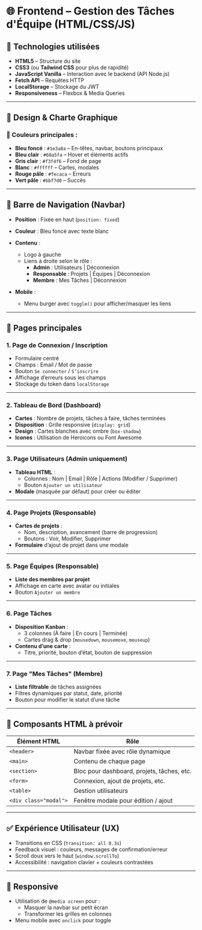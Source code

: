 # 🌐 Frontend – Gestion des Tâches d'Équipe (HTML/CSS/JS)

## 🎯 Technologies utilisées
- **HTML5** – Structure du site
- **CSS3** (ou **Tailwind CSS** pour plus de rapidité)
- **JavaScript Vanilla** – Interaction avec le backend (API Node.js)
- **Fetch API** – Requêtes HTTP
- **LocalStorage** – Stockage du JWT
- **Responsiveness** – Flexbox & Media Queries

---

## 🎨 Design & Charte Graphique

### 🎨 Couleurs principales :
- **Bleu foncé** : `#1e3a8a` – En-têtes, navbar, boutons principaux
- **Bleu clair** : `#60a5fa` – Hover et éléments actifs
- **Gris clair** : `#f3f4f6` – Fond de page
- **Blanc** : `#ffffff` – Cartes, modales
- **Rouge pâle** : `#fecaca` – Erreurs
- **Vert pâle** : `#bbf7d0` – Succès

---

## 🧭 Barre de Navigation (Navbar)

- **Position** : Fixée en haut (`position: fixed`)
- **Couleur** : Bleu foncé avec texte blanc
- **Contenu** :
  - Logo à gauche
  - Liens à droite selon le rôle :
    - **Admin** : Utilisateurs | Déconnexion
    - **Responsable** : Projets | Équipes | Déconnexion
    - **Membre** : Mes Tâches | Déconnexion

- **Mobile** :
  - Menu burger avec `toggle()` pour afficher/masquer les liens

---

## 📄 Pages principales

### 1. Page de Connexion / Inscription
- Formulaire centré
- Champs : Email / Mot de passe
- Bouton `Se connecter` / `S’inscrire`
- Affichage d’erreurs sous les champs
- Stockage du token dans `localStorage`

---

### 2. Tableau de Bord (Dashboard)
- **Cartes** : Nombre de projets, tâches à faire, tâches terminées
- **Disposition** : Grille responsive (`display: grid`)
- **Design** : Cartes blanches avec ombre (`box-shadow`)
- **Icones** : Utilisation de Heroicons ou Font Awesome

---

### 3. Page Utilisateurs (Admin uniquement)
- **Tableau HTML** :
  - Colonnes : Nom | Email | Rôle | Actions (Modifier / Supprimer)
  - Bouton `Ajouter un utilisateur`
- **Modale** (masquée par défaut) pour créer ou éditer

---

### 4. Page Projets (Responsable)
- **Cartes de projets** :
  - Nom, description, avancement (barre de progression)
  - Boutons : Voir, Modifier, Supprimer
- **Formulaire** d’ajout de projet dans une modale

---

### 5. Page Équipes (Responsable)
- **Liste des membres par projet**
- Affichage en carte avec avatar ou initiales
- Bouton `Ajouter un membre`

---

### 6. Page Tâches
- **Disposition Kanban** :
  - 3 colonnes (À faire | En cours | Terminée)
  - Cartes drag & drop (`mousedown`, `mousemove`, `mouseup`)
- **Contenu d’une carte** :
  - Titre, priorité, bouton d’état, bouton de suppression

---

### 7. Page "Mes Tâches" (Membre)
- **Liste filtrable** de tâches assignées
- Filtres dynamiques par statut, date, priorité
- Bouton pour modifier le statut d’une tâche

---

## 📑 Composants HTML à prévoir

| Élément HTML         | Rôle                                             |
|----------------------|--------------------------------------------------|
| `<header>`           | Navbar fixée avec rôle dynamique                 |
| `<main>`             | Contenu de chaque page                           |
| `<section>`          | Bloc pour dashboard, projets, tâches, etc.       |
| `<form>`             | Connexion, ajout de projets, etc.                |
| `<table>`            | Gestion utilisateurs                             |
| `<div class="modal">`| Fenêtre modale pour édition / ajout              |

---

## ✅ Expérience Utilisateur (UX)
- Transitions en CSS (`transition: all 0.3s`)
- Feedback visuel : couleurs, messages de confirmation/erreur
- Scroll doux vers le haut (`window.scrollTo`)
- Accessibilité : navigation clavier + couleurs contrastées

---

## 📱 Responsive
- Utilisation de `@media screen` pour :
  - Masquer la navbar sur petit écran
  - Transformer les grilles en colonnes
- Menu mobile avec `onclick` pour toggle
